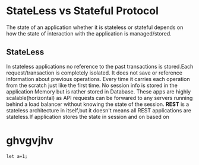 # StateLess vs Stateful Protocol

The state of an application whether it is stateless or stateful depends on how the state of interaction with the application is managed/stored.

## StateLess
In stateless applications no reference to the past transactions is stored.Each request/transaction is completely isolated.
It does not save or reference information about previous operations. Every time it carries each operation from the scratch just like the first time. No session info is stored in the application Memory but is rather stored in Database. These apps are highly scalable(horizontal) as API requests can be forwared to any servers running behind a load balancer without knowing the state of the session.
**REST** is a stateless architecture in itself,but it doesn't means all REST applications are stateless.If application stores the state in session and on based on 
# ghvgvjhv


```typescript=
let a=1;
```

